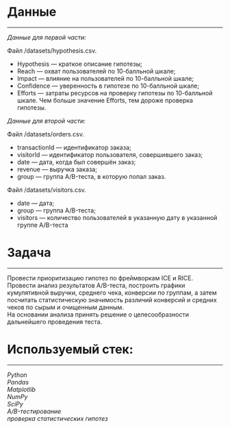 # Данные
___
*Данные для первой части:*  
  
Файл /datasets/hypothesis.csv.  
  - Hypothesis — краткое описание гипотезы;  
  - Reach — охват пользователей по 10-балльной шкале;  
  - Impact — влияние на пользователей по 10-балльной шкале;  
  - Confidence — уверенность в гипотезе по 10-балльной шкале;  
  - Efforts — затраты ресурсов на проверку гипотезы по 10-балльной шкале. Чем больше значение Efforts, тем дороже проверка гипотезы.  
  
*Данные для второй части:*  
  
Файл /datasets/orders.csv.   
  - transactionId — идентификатор заказа;  
  - visitorId — идентификатор пользователя, совершившего заказ;  
  - date — дата, когда был совершён заказ;  
  - revenue — выручка заказа;  
  - group — группа A/B-теста, в которую попал заказ.  
  
Файл /datasets/visitors.csv.  
  - date — дата;  
  - group — группа A/B-теста;  
  - visitors — количество пользователей в указанную дату в указанной группе A/B-теста
  
# Задача
___
Провести приоритизацию гипотез по фреймворкам ICE и RICE.  
Провести анализ результатов A/B-теста, построить графики кумулятивной выручки, среднего чека, конверсии по группам, а затем посчитать статистическую значимость различий конверсий и средних чеков по сырым и очищенным данным.  
На основании анализа принять решение о целесообразности дальнейшего проведения теста.

# Используемый стек:
___
*Python  
Pandas  
Matplotlib  
NumPy  
SciPy  
A/B-тестирование  
проверка статистических гипотез*
